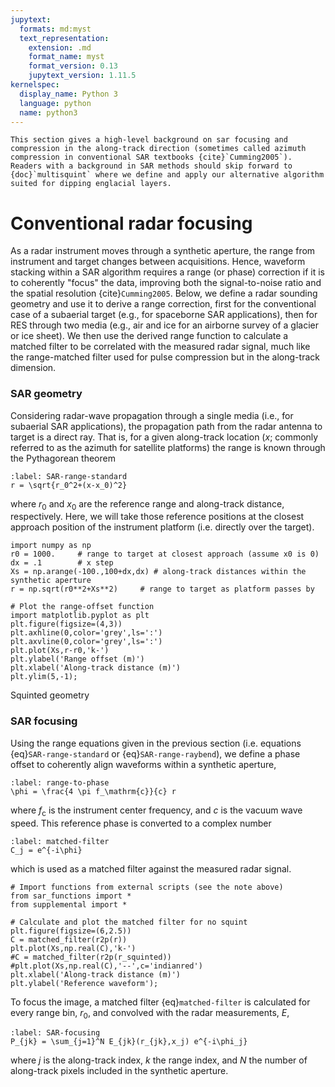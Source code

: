 ```yaml
---
jupytext:
  formats: md:myst
  text_representation:
    extension: .md
    format_name: myst
    format_version: 0.13
    jupytext_version: 1.11.5
kernelspec:
  display_name: Python 3
  language: python
  name: python3
---
```


```{note}
This section gives a high-level background on sar focusing and compression in the along-track direction (sometimes called azimuth compression in conventional SAR textbooks {cite}`Cumming2005`). Readers with a background in SAR methods should skip forward to {doc}`multisquint` where we define and apply our alternative algorithm suited for dipping englacial layers.
```

# Conventional radar focusing

<!--- SAR focusing -->
As a radar instrument moves through a synthetic aperture, the range from instrument and target changes between acquisitions.
Hence, waveform stacking within a SAR algorithm requires a range (or phase) correction if it is to coherently "focus" the data, improving both the signal-to-noise ratio and the spatial resolution {cite}`Cumming2005`.
Below, we define a radar sounding geometry and use it to derive a range correction, first for the conventional case of a subaerial target (e.g., for spaceborne SAR applications), then for RES through two media (e.g., air and ice for an airborne survey of a glacier or ice sheet).
We then use the derived range function to calculate a matched filter to be correlated with the measured radar signal, much like the range-matched filter used for pulse compression but in the along-track dimension.

### SAR geometry

Considering radar-wave propagation through a single media (i.e., for subaerial SAR applications), the propagation path from the radar antenna to target is a direct ray. That is, for a given along-track location ($x$; commonly referred to as the azimuth for satellite platforms) the range is known through the Pythagorean theorem
```{math}
:label: SAR-range-standard
r = \sqrt{r_0^2+(x-x_0)^2}
```
where $r_0$ and $x_0$ are the reference range and along-track distance, respectively.
Here, we will take those reference positions at the closest approach position of the instrument platform (i.e. directly over the target).

```{code-cell}
import numpy as np
r0 = 1000.     # range to target at closest approach (assume x0 is 0)
dx = .1        # x step
Xs = np.arange(-100.,100+dx,dx) # along-track distances within the synthetic aperture
r = np.sqrt(r0**2+Xs**2)     # range to target as platform passes by
```

```{code-cell}
# Plot the range-offset function
import matplotlib.pyplot as plt
plt.figure(figsize=(4,3))
plt.axhline(0,color='grey',ls=':')
plt.axvline(0,color='grey',ls=':')
plt.plot(Xs,r-r0,'k-')
plt.ylabel('Range offset (m)')
plt.xlabel('Along-track distance (m)')
plt.ylim(5,-1);
```

Squinted geometry

### SAR focusing

Using the range equations given in the previous section (i.e. equations {eq}`SAR-range-standard` or {eq}`SAR-range-raybend`), we define a phase offset to coherently align waveforms within a synthetic aperture,
```{math}
:label: range-to-phase
\phi = \frac{4 \pi f_\mathrm{c}}{c} r
```
where $f_\mathrm{c}$ is the instrument center frequency, and $c$ is the vacuum wave speed.
This reference phase is converted to a complex number
```{math}
:label: matched-filter
C_j = e^{-i\phi}
```
which is used as a matched filter against the measured radar signal.

```{code-cell}
# Import functions from external scripts (see the note above)
from sar_functions import *
from supplemental import *

# Calculate and plot the matched filter for no squint
plt.figure(figsize=(6,2.5))
C = matched_filter(r2p(r))
plt.plot(Xs,np.real(C),'k-')
#C = matched_filter(r2p(r_squinted))
#plt.plot(Xs,np.real(C),'--',c='indianred')
plt.xlabel('Along-track distance (m)')
plt.ylabel('Reference waveform');
```

To focus the image, a matched filter {eq}`matched-filter` is calculated for every range bin, $r_0$, and convolved with the radar measurements, $E$,
```{math}
:label: SAR-focusing
P_{jk} = \sum_{j=1}^N E_{jk}(r_{jk},x_j) e^{-i\phi_j}
```
where $j$ is the along-track index, $k$ the range index, and $N$ the number of along-track pixels included in the synthetic aperture.